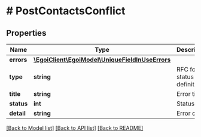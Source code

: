 # # PostContactsConflict

## Properties

Name | Type | Description | Notes
------------ | ------------- | ------------- | -------------
**errors** | [**\EgoiClient\EgoiModel\UniqueFieldInUseErrors**](UniqueFieldInUseErrors.md) |  | [optional] 
**type** | **string** | RFC for status code definitions | [optional] 
**title** | **string** | Error title | [optional] 
**status** | **int** | Status code | [optional] 
**detail** | **string** | Error detail | [optional] 

[[Back to Model list]](../../README.md#documentation-for-models) [[Back to API list]](../../README.md#documentation-for-api-endpoints) [[Back to README]](../../README.md)



